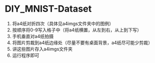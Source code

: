 # DIY_MNIST-Dataset
1. 将a4纸对折四次（具体见a4imgs文件夹中的图例）
2. 按顺序将0-9写入格子中（将a4纸横置，从左到右，从上到下写）
3. 手机垂直对a4纸拍摄
4. 将图片剪裁到a4纸边缘处（尽量不要有桌面背景，a4纸尽可能少剪裁）
5. 讲这些图片存入a4imgs文件夹
6. 运行程序即可
